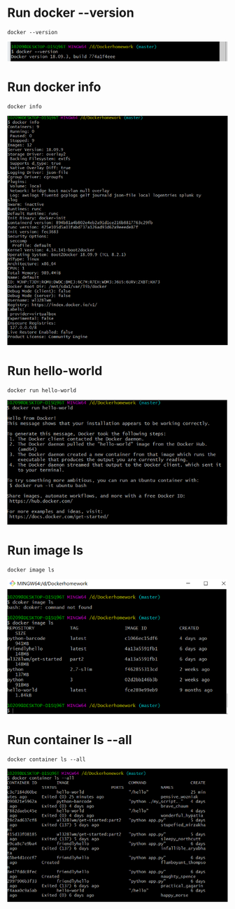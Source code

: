 # Run docker --version
    docker --version


![run docker version](/images/dockerversion.PNG)



# Run docker info
    docker info



![run docker info](/images/dockerinfo.PNG)



# Run hello-world
    docker run hello-world

![run hello world](/images/helloworld.PNG)


# Run image ls
    docker image ls
![image ls](/images/imagels.PNG)



# Run container ls --all
    docker container ls --all
![container ls --all](/images/containerls.PNG)

